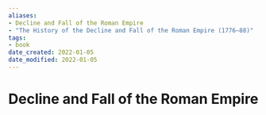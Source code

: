 ```yaml
---
aliases: 
- Decline and Fall of the Roman Empire
- "The History of the Decline and Fall of the Roman Empire (1776–88)"
tags: 
- book
date_created: 2022-01-05
date_modified: 2022-01-05
---
```


# Decline and Fall of the Roman Empire
